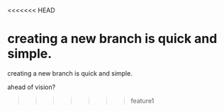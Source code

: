 <<<<<<< HEAD

creating a new branch is quick and simple.
=======
creating a new branch is quick and simple.

ahead of vision?
>>>>>>> feature1
